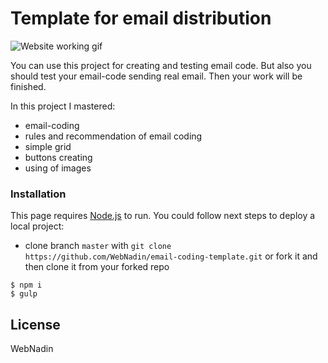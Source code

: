 # Template for email distribution

![Website working gif](https://github.com/WebNadin/worth-seeing/raw/master/film-search-service/readme-image.gif)

You can use this project for creating and testing email code.
But also you should test your email-code sending real email. Then your work will be finished.

In this project I mastered:
 - email-coding
 - rules and recommendation of email coding
 - simple grid
 - buttons creating
 - using of images

### Installation

This page requires [Node.js](https://nodejs.org/) to run.
You could follow next steps to deploy a local project:
 - clone branch `master` with `git clone https://github.com/WebNadin/email-coding-template.git` or fork it and then clone it from your forked repo

 ```
$ npm i
$ gulp
```


License
----

WebNadin
